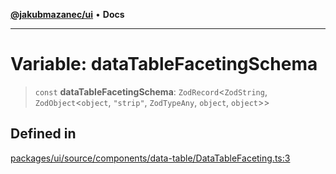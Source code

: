 [**@jakubmazanec/ui**](../README.md) • **Docs**

---

# Variable: dataTableFacetingSchema

> `const` **dataTableFacetingSchema**: `ZodRecord`\<`ZodString`, `ZodObject`\<`object`, `"strip"`,
> `ZodTypeAny`, `object`, `object`\>\>

## Defined in

[packages/ui/source/components/data-table/DataTableFaceting.ts:3](https://github.com/jakubmazanec/tools/blob/2afd81e4680434017b6f838733fd5ccd928cec42/packages/ui/source/components/data-table/DataTableFaceting.ts#L3)
